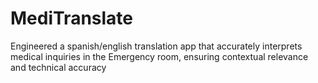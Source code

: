 # MediTranslate
Engineered a spanish/english translation app that accurately interprets medical inquiries in the Emergency room, ensuring contextual relevance and technical accuracy
